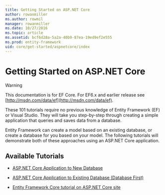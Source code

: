 ```yaml
---
title: Getting Started on ASP.NET Core
author: rowanmiller
ms.author: rowmil
manager: rowanmiller
ms.date: 10/27/2016
ms.topic: article
ms.assetid: bcf6d28a-5a2a-40b9-87ea-19ed9ef2e555
ms.prod: entity-framework
uid: core/get-started/aspnetcore/index
---
```

# Getting Started on ASP.NET Core

> [!WARNING]
> This documentation is for EF Core. For EF6.x and earlier release see [http://msdn.com/data/ef](http://msdn.com/data/ef).

These 101 tutorials require no previous knowledge of Entity Framework (EF) or Visual Studio. They will take you step-by-step through creating a simple application that queries and saves data from a database.

Entity Framework can create a model based on an existing database, or create a database for you based on your model. The following tutorials will demonstrate both of these approaches using an ASP.NET Core application.

## Available Tutorials

* [ASP.NET Core Application to New Database](new-db.md)

* [ASP.NET Core Application to Existing Database (Database First)](existing-db.md)

* [Entity Framework Core tutorial on ASP.NET Core site](https://docs.asp.net/en/latest/data/ef-mvc/intro.html.md)
